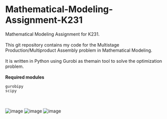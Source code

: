 # Mathematical-Modeling-Assignment-K231
Mathematical Modeling Assignment for K231.\
\
This git repository contains my code for the Multistage Production/Multiproduct Assembly problem in Mathematical Modeling.\
\
It is written in Python using Gurobi as themain tool to solve the optimization problem.\
\
**Required modules**
```
gurobipy
scipy
```
\
\
![image](https://github.com/VgQ8Auk/Mathematical-Modeling-Assignment-K231/assets/94903160/83d5ddf7-a2e7-4e7f-8270-5ada6ea6ff04)
![image](https://github.com/VgQ8Auk/Mathematical-Modeling-Assignment-K231/assets/94903160/f04f415e-9833-40d4-8a65-4f4e5e66e20b)
![image](https://github.com/VgQ8Auk/Mathematical-Modeling-Assignment-K231/assets/94903160/c7f23cbd-4a3f-4ed5-9d6b-ccdacfa389cc)
